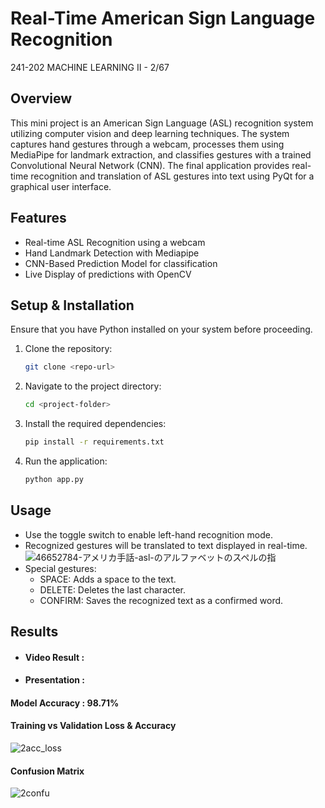 # Real-Time American Sign Language Recognition
241-202 MACHINE LEARNING II - 2/67

## Overview
This mini project is an American Sign Language (ASL) recognition system utilizing computer vision and deep learning techniques. The system captures hand gestures through a webcam, processes them using MediaPipe for landmark extraction, and classifies gestures with a trained Convolutional Neural Network (CNN). The final application provides real-time recognition and translation of ASL gestures into text using PyQt for a graphical user interface.

## Features
- Real-time ASL Recognition using a webcam
- Hand Landmark Detection with Mediapipe
- CNN-Based Prediction Model for classification
- Live Display of predictions with OpenCV

## Setup & Installation
Ensure that you have Python installed on your system before proceeding.
1. Clone the repository:
   ```bash
   git clone <repo-url>
   ```
2. Navigate to the project directory:
   ```bash
   cd <project-folder>
   ```
3. Install the required dependencies:
   ```bash
   pip install -r requirements.txt
   ```
4. Run the application:
   ```bash
   python app.py
   ```
   
## Usage
- Use the toggle switch to enable left-hand recognition mode.
- Recognized gestures will be translated to text displayed in real-time.
  ![46652784-アメリカ手話-asl-のアルファベットのスペルの指](https://github.com/user-attachments/assets/9559f733-fb9b-44d2-b048-03ef638c70df)
- Special gestures:
   - SPACE: Adds a space to the text.
   - DELETE: Deletes the last character.
   - CONFIRM: Saves the recognized text as a confirmed word.

## Results
- #### Video Result : 
- #### Presentation : 

#### Model Accuracy : 98.71%
#### Training vs Validation Loss & Accuracy
![2acc_loss](https://github.com/user-attachments/assets/9225ca8a-c7f4-4828-bd51-20e2b3319359)
#### Confusion Matrix
![2confu](https://github.com/user-attachments/assets/4d50c72f-b19c-494b-bf14-348b44f03af8)

